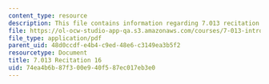 ```yaml
---
content_type: resource
description: This file contains information regarding 7.013 recitation 16.
file: https://ol-ocw-studio-app-qa.s3.amazonaws.com/courses/7-013-introductory-biology-spring-2013/74ea4b6b87f300e940f587ec017eb3e0_MIT7_013S12_Recitation_16.pdf
file_type: application/pdf
parent_uid: 48d0ccdf-e4b4-c9ed-48e6-c3149ea3b5f2
resourcetype: Document
title: 7.013 Recitation 16
uid: 74ea4b6b-87f3-00e9-40f5-87ec017eb3e0
---
```

